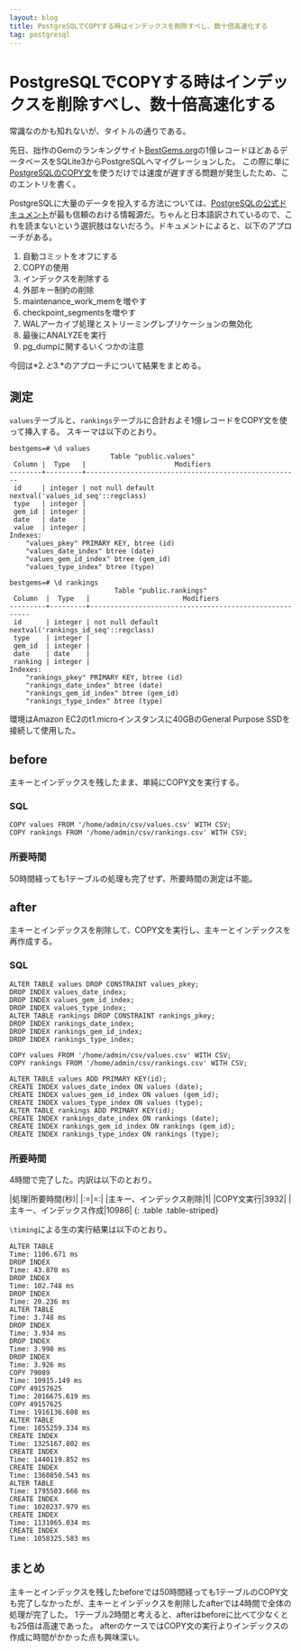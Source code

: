 ```yaml
---
layout: blog
title: PostgreSQLでCOPYする時はインデックスを削除すべし、数十倍高速化する
tag: postgresql
---
```


# PostgreSQLでCOPYする時はインデックスを削除すべし、数十倍高速化する

常識なのかも知れないが、タイトルの通りである。

先日、拙作のGemのランキングサイト[BestGems.org](http://bestgems.org/)の1億レコードほどあるデータベースをSQLite3からPostgreSQLへマイグレーションした。
この際に単に[PostgreSQLのCOPY文](http://www.xmisao.com/2014/06/06/postgresql-copy-from-csv.html)を使うだけでは速度が遅すぎる問題が発生したため、このエントリを書く。

PostgreSQLに大量のデータを投入する方法については、[PostgreSQLの公式ドキュメント](http://www.postgresql.jp/document/9.3/html/populate.html)が最も信頼のおける情報源だ。ちゃんと日本語訳されているので、これを読まないという選択肢はないだろう。ドキュメントによると、以下のアプローチがある。

1. 自動コミットをオフにする
2. COPYの使用
3. インデックスを削除する
4. 外部キー制約の削除
5. maintenance_work_memを増やす
6. checkpoint_segmentsを増やす
7. WALアーカイブ処理とストリーミングレプリケーションの無効化
8. 最後にANALYZEを実行
9. pg_dumpに関するいくつかの注意

今回は*2.*と*3.*のアプローチについて結果をまとめる。

## 測定

`values`テーブルと、`rankings`テーブルに合計およそ1億レコードをCOPY文を使って挿入する。
スキーマは以下のとおり。

~~~~
bestgems=# \d values
                         Table "public.values"
 Column |  Type   |                      Modifiers                      
--------+---------+-----------------------------------------------------
 id     | integer | not null default nextval('values_id_seq'::regclass)
 type   | integer | 
 gem_id | integer | 
 date   | date    | 
 value  | integer | 
Indexes:
    "values_pkey" PRIMARY KEY, btree (id)
    "values_date_index" btree (date)
    "values_gem_id_index" btree (gem_id)
    "values_type_index" btree (type)

bestgems=# \d rankings
                          Table "public.rankings"
 Column  |  Type   |                       Modifiers                       
---------+---------+-------------------------------------------------------
 id      | integer | not null default nextval('rankings_id_seq'::regclass)
 type    | integer | 
 gem_id  | integer | 
 date    | date    | 
 ranking | integer | 
Indexes:
    "rankings_pkey" PRIMARY KEY, btree (id)
    "rankings_date_index" btree (date)
    "rankings_gem_id_index" btree (gem_id)
    "rankings_type_index" btree (type)
~~~~

環境はAmazon EC2のt1.microインスタンスに40GBのGeneral Purpose SSDを接続して使用した。

## before

主キーとインデックスを残したまま、単純にCOPY文を実行する。

### SQL

~~~~
COPY values FROM '/home/admin/csv/values.csv' WITH CSV;
COPY rankings FROM '/home/admin/csv/rankings.csv' WITH CSV;
~~~~

### 所要時間

50時間経っても1テーブルの処理も完了せず、所要時間の測定は不能。

## after

主キーとインデックスを削除して、COPY文を実行し、主キーとインデックスを再作成する。

### SQL

~~~~
ALTER TABLE values DROP CONSTRAINT values_pkey;
DROP INDEX values_date_index;
DROP INDEX values_gem_id_index;
DROP INDEX values_type_index;
ALTER TABLE rankings DROP CONSTRAINT rankings_pkey;
DROP INDEX rankings_date_index;
DROP INDEX rankings_gem_id_index;
DROP INDEX rankings_type_index;

COPY values FROM '/home/admin/csv/values.csv' WITH CSV;
COPY rankings FROM '/home/admin/csv/rankings.csv' WITH CSV;

ALTER TABLE values ADD PRIMARY KEY(id);
CREATE INDEX values_date_index ON values (date);
CREATE INDEX values_gem_id_index ON values (gem_id);
CREATE INDEX values_type_index ON values (type);
ALTER TABLE rankings ADD PRIMARY KEY(id);
CREATE INDEX rankings_date_index ON rankings (date);
CREATE INDEX rankings_gem_id_index ON rankings (gem_id);
CREATE INDEX rankings_type_index ON rankings (type);
~~~~

### 所要時間

4時間で完了した。内訳は以下のとおり。

|処理|所要時間(秒)|
|:=|=:|
|主キー、インデックス削除|1|
|COPY文実行|3932|
|主キー、インデックス作成|10986|
{: .table .table-striped}

`\timing`による生の実行結果は以下のとおり。

~~~~
ALTER TABLE
Time: 1106.671 ms
DROP INDEX
Time: 43.870 ms
DROP INDEX
Time: 102.748 ms
DROP INDEX
Time: 20.236 ms
ALTER TABLE
Time: 3.748 ms
DROP INDEX
Time: 3.934 ms
DROP INDEX
Time: 3.998 ms
DROP INDEX
Time: 3.926 ms
COPY 79089
Time: 10915.149 ms
COPY 49157625
Time: 2016675.619 ms
COPY 49157625
Time: 1916136.608 ms
ALTER TABLE
Time: 1855259.334 ms
CREATE INDEX
Time: 1325167.802 ms
CREATE INDEX
Time: 1440119.852 ms
CREATE INDEX
Time: 1360850.543 ms
ALTER TABLE
Time: 1795503.666 ms
CREATE INDEX
Time: 1020237.979 ms
CREATE INDEX
Time: 1131065.034 ms
CREATE INDEX
Time: 1058325.583 ms
~~~~

## まとめ

主キーとインデックスを残したbeforeでは50時間経っても1テーブルのCOPY文も完了しなかったが、主キーとインデックスを削除したafterでは4時間で全体の処理が完了した。
1テーブル2時間と考えると、afterはbeforeに比べて少なくとも25倍は高速であった。
afterのケースではCOPY文の実行よりインデックスの作成に時間がかかった点も興味深い。
